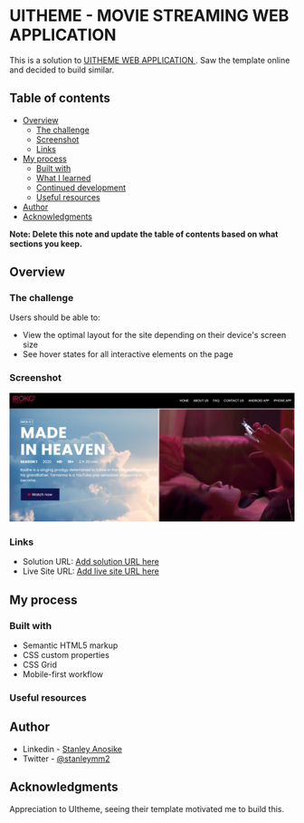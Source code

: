 # UITHEME - MOVIE STREAMING WEB APPLICATION

This is a solution to [UITHEME WEB APPLICATION ](https://www.frontendmentor.io/challenges/easybank-landing-page-WaUhkoDN). Saw the template online and decided to build similar. 

## Table of contents

- [Overview](#overview)
  - [The challenge](#the-challenge)
  - [Screenshot](#screenshot)
  - [Links](#links)
- [My process](#my-process)
  - [Built with](#built-with)
  - [What I learned](#what-i-learned)
  - [Continued development](#continued-development)
  - [Useful resources](#useful-resources)
- [Author](#author)
- [Acknowledgments](#acknowledgments)

**Note: Delete this note and update the table of contents based on what sections you keep.**

## Overview

### The challenge

Users should be able to:

- View the optimal layout for the site depending on their device's screen size
- See hover states for all interactive elements on the page

### Screenshot

![](/images/Screenshot%20(170).png)


### Links

- Solution URL: [Add solution URL here](http://uitheme.net/vstream/season.html)
- Live Site URL: [Add live site URL here](https://greycode-007.github.io/MovieAPP/#)

## My process

### Built with

- Semantic HTML5 markup
- CSS custom properties
- CSS Grid
- Mobile-first workflow


### Useful resources


## Author

- Linkedin - [Stanley Anosike](https://www.linkedin.com/stanleyanosike)
- Twitter - [@stanleymm2](https://www.twitter.com/stanleymm2)


## Acknowledgments

Appreciation to UItheme, seeing their template motivated me to build this.
